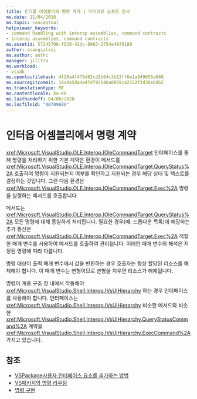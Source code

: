 ```yaml
---
title: 인터롭 어셈블리의 명령 계약 | 마이크로 소프트 문서
ms.date: 11/04/2016
ms.topic: conceptual
helpviewer_keywords:
- command handling with interop assemblies, command contracts
- interop assemblies, command contracts
ms.assetid: 57245708-f539-42dc-8963-2754a48f0189
author: acangialosi
ms.author: anthc
manager: jillfra
ms.workload:
- vssdk
ms.openlocfilehash: 4f20a4f479d62cd1b64c3b13ff6e1a949656a668
ms.sourcegitcommit: 16a4a5da4a4fd795b46a0869ca2152f2d36e6db2
ms.translationtype: MT
ms.contentlocale: ko-KR
ms.lasthandoff: 04/06/2020
ms.locfileid: "80709680"
---
```

# <a name="command-contracts-in-interop-assemblies"></a>인터옵 어셈블리에서 명령 계약
<xref:Microsoft.VisualStudio.OLE.Interop.IOleCommandTarget> 인터페이스를 통해 명령을 처리하기 위한 기본 계약은 환경이 메서드를 <xref:Microsoft.VisualStudio.OLE.Interop.IOleCommandTarget.QueryStatus%2A> 호출하여 명령이 지원되는지 여부를 확인하고 지원되는 경우 해당 상태 및 텍스트를 결정하는 것입니다. 그런 다음 환경은 <xref:Microsoft.VisualStudio.OLE.Interop.IOleCommandTarget.Exec%2A> 명령을 실행하는 메서드를 호출합니다.

 메서드는 <xref:Microsoft.VisualStudio.OLE.Interop.IOleCommandTarget.QueryStatus%2A> 모든 명령에 대해 동일하게 처리됩니다. 필요한 경우(예: 드롭다운 목록)에 해당하는 추가 통신은 <xref:Microsoft.VisualStudio.OLE.Interop.IOleCommandTarget.Exec%2A> 적절한 매개 변수를 사용하여 메서드를 호출하여 관리됩니다. 이러한 매개 변수의 해석은 지정된 명령에 따라 다릅니다.

 명령 대상이 출력 매개 변수에서 값을 반환하는 경우 호출자는 항상 할당된 리소스를 해제해야 합니다. 이 매개 변수는 변형이므로 변형을 지우면 리소스가 해제됩니다.

 명령이 계층 구조 창 내에서 작동해야 <xref:Microsoft.VisualStudio.Shell.Interop.IVsUIHierarchy> 하는 경우 인터페이스를 사용해야 합니다. 인터페이스는 <xref:Microsoft.VisualStudio.Shell.Interop.IVsUIHierarchy> 비슷한 메서드와 비슷한 <xref:Microsoft.VisualStudio.Shell.Interop.IVsUIHierarchy.QueryStatusCommand%2A> 계약을 <xref:Microsoft.VisualStudio.Shell.Interop.IVsUIHierarchy.ExecCommand%2A>가지고 있습니다.

## <a name="see-also"></a>참조
- [VSPackage사용자 인터페이스 요소를 추가하는 방법](../../extensibility/internals/how-vspackages-add-user-interface-elements.md)
- [VS패키지의 명령 라우팅](../../extensibility/internals/command-routing-in-vspackages.md)
- [명령 구현](../../extensibility/internals/command-implementation.md)
